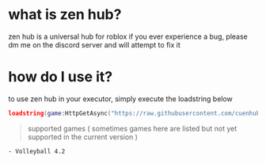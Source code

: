# what is zen hub?
zen hub is a  universal hub for roblox
if you ever experience a bug, please dm me on the discord server and will attempt to fix it



# how do I use it?
 to use zen hub in your executor, simply execute the loadstring below
```lua
loadstring(game:HttpGetAsync("https://raw.githubusercontent.com/cuenhub/zenhub/main/loader.lua"))()
```



> supported games ( sometimes games here are listed but not yet supported in the current version )
```
- Volleyball 4.2
```
